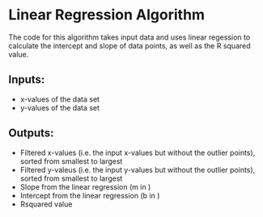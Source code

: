 # Linear Regression Algorithm
The code for this algorithm takes input data and uses linear regession to calculate the intercept and slope of data points, as well as the R squared value. 
## Inputs: 
* x-values of the data set
* y-values of the data set
## Outputs:
* Filtered x-values (i.e. the input x-values but without the outlier points), sorted from smallest to largest
* Filtered y-valeus (i.e. the input y-values but without the outlier points), sorted from smallest to largest
* Slope from the linear regression (m in )
* Intercept from the linear regression (b in )
* Rsquared value

